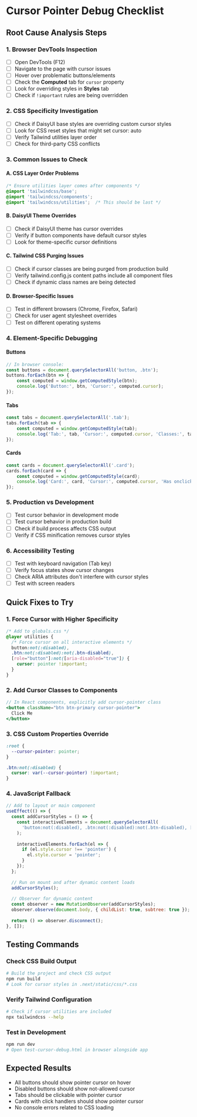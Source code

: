 # Cursor Pointer Debug Checklist

## Root Cause Analysis Steps

### 1. Browser DevTools Inspection
- [ ] Open DevTools (F12)
- [ ] Navigate to the page with cursor issues
- [ ] Hover over problematic buttons/elements
- [ ] Check the **Computed** tab for `cursor` property
- [ ] Look for overriding styles in **Styles** tab
- [ ] Check if `!important` rules are being overridden

### 2. CSS Specificity Investigation
- [ ] Check if DaisyUI base styles are overriding custom cursor styles
- [ ] Look for CSS reset styles that might set cursor: auto
- [ ] Verify Tailwind utilities layer order
- [ ] Check for third-party CSS conflicts

### 3. Common Issues to Check

#### A. CSS Layer Order Problems
```css
/* Ensure utilities layer comes after components */
@import 'tailwindcss/base';
@import 'tailwindcss/components'; 
@import 'tailwindcss/utilities';  /* This should be last */
```

#### B. DaisyUI Theme Overrides
- [ ] Check if DaisyUI theme has cursor overrides
- [ ] Verify if button components have default cursor styles
- [ ] Look for theme-specific cursor definitions

#### C. Tailwind CSS Purging Issues
- [ ] Check if cursor classes are being purged from production build
- [ ] Verify tailwind.config.js content paths include all component files
- [ ] Check if dynamic class names are being detected

#### D. Browser-Specific Issues
- [ ] Test in different browsers (Chrome, Firefox, Safari)
- [ ] Check for user agent stylesheet overrides
- [ ] Test on different operating systems

### 4. Element-Specific Debugging

#### Buttons
```javascript
// In browser console:
const buttons = document.querySelectorAll('button, .btn');
buttons.forEach(btn => {
    const computed = window.getComputedStyle(btn);
    console.log('Button:', btn, 'Cursor:', computed.cursor);
});
```

#### Tabs
```javascript
const tabs = document.querySelectorAll('.tab');
tabs.forEach(tab => {
    const computed = window.getComputedStyle(tab);
    console.log('Tab:', tab, 'Cursor:', computed.cursor, 'Classes:', tab.className);
});
```

#### Cards
```javascript
const cards = document.querySelectorAll('.card');
cards.forEach(card => {
    const computed = window.getComputedStyle(card);
    console.log('Card:', card, 'Cursor:', computed.cursor, 'Has onclick:', !!card.onclick);
});
```

### 5. Production vs Development
- [ ] Test cursor behavior in development mode
- [ ] Test cursor behavior in production build
- [ ] Check if build process affects CSS output
- [ ] Verify if CSS minification removes cursor styles

### 6. Accessibility Testing
- [ ] Test with keyboard navigation (Tab key)
- [ ] Verify focus states show cursor changes
- [ ] Check ARIA attributes don't interfere with cursor styles
- [ ] Test with screen readers

## Quick Fixes to Try

### 1. Force Cursor with Higher Specificity
```css
/* Add to globals.css */
@layer utilities {
  /* Force cursor on all interactive elements */
  button:not(:disabled),
  .btn:not(:disabled):not(.btn-disabled),
  [role="button"]:not([aria-disabled="true"]) {
    cursor: pointer !important;
  }
}
```

### 2. Add Cursor Classes to Components
```jsx
// In React components, explicitly add cursor-pointer class
<button className="btn btn-primary cursor-pointer">
  Click Me
</button>
```

### 3. CSS Custom Properties Override
```css
:root {
  --cursor-pointer: pointer;
}

.btn:not(:disabled) {
  cursor: var(--cursor-pointer) !important;
}
```

### 4. JavaScript Fallback
```javascript
// Add to layout or main component
useEffect(() => {
  const addCursorStyles = () => {
    const interactiveElements = document.querySelectorAll(
      'button:not(:disabled), .btn:not(:disabled):not(.btn-disabled), [role="button"], .tab:not(.tab-disabled)'
    );
    
    interactiveElements.forEach(el => {
      if (el.style.cursor !== 'pointer') {
        el.style.cursor = 'pointer';
      }
    });
  };
  
  // Run on mount and after dynamic content loads
  addCursorStyles();
  
  // Observer for dynamic content
  const observer = new MutationObserver(addCursorStyles);
  observer.observe(document.body, { childList: true, subtree: true });
  
  return () => observer.disconnect();
}, []);
```

## Testing Commands

### Check CSS Build Output
```bash
# Build the project and check CSS output
npm run build
# Look for cursor styles in .next/static/css/*.css
```

### Verify Tailwind Configuration
```bash
# Check if cursor utilities are included
npx tailwindcss --help
```

### Test in Development
```bash
npm run dev
# Open test-cursor-debug.html in browser alongside app
```

## Expected Results
- All buttons should show pointer cursor on hover
- Disabled buttons should show not-allowed cursor
- Tabs should be clickable with pointer cursor
- Cards with click handlers should show pointer cursor
- No console errors related to CSS loading